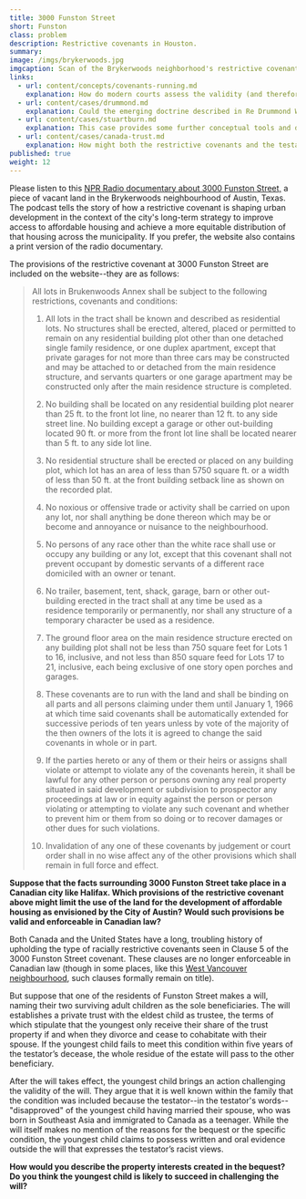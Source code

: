 ```yaml
---
title: 3000 Funston Street
short: Funston
class: problem
description: Restrictive covenants in Houston.
summary: 
image: /imgs/brykerwoods.jpg
imgcaption: Scan of the Brykerwoods neighborhood's restrictive covenant - KUT News
links:
  - url: content/concepts/covenants-running.md
    explanation: How do modern courts assess the validity (and therefore enforceability) of a covenant running with the land in equity?
  - url: content/cases/drummond.md
    explanation: Could the emerging doctrine described in Re Drummond Wren apply to the facts at 3000 Funston Street? How far does that doctrine extend?
  - url: content/cases/stuartburn.md
    explanation: This case provides some further conceptual tools and definitions to help describe and understand what kinds of property interests are sometimes created in a grant or bequest of property.
  - url: content/cases/canada-trust.md
    explanation: How might both the restrictive covenants and the testamentary bequest at 3000 Funston Street be dealt with under the doctrine expressed in Canada Trust?
published: true
weight: 12
---
```


Please listen to this [NPR Radio documentary about 3000 Funston Street,](https://www.kut.org/austin/2021-09-10/west-austin-affordable-housing-lawsuit) a piece of vacant land in the Brykerwoods neighbourhood of Austin, Texas. The podcast tells the story of how a restrictive covenant is shaping urban development in the context of the city's long-term strategy to improve access to affordable housing and achieve a more equitable distribution of that housing across the municipality. If you prefer, the website also contains a print version of the radio documentary.  

The provisions of the restrictive covenant at 3000 Funston Street are included on the website--they are as follows:

> All lots in Brukenwoods Annex shall be subject to the following restrictions, covenants and conditions:
>
> 1. All lots in the tract shall be known and described as residential lots. No structures shall be erected, altered, placed or permitted to remain on any residential building plot other than one detached single family residence, or one duplex apartment, except that private garages for not more than three cars may be constructed and may be attached to or detached from the main residence structure, and servants quarters or one garage apartment may be constructed only after the main residence structure is completed.
>
> 2. No building shall be located on any residential building plot nearer than 25 ft. to the front lot line, no nearer than 12 ft. to any side street line. No building except a garage or other out-building located 90 ft. or more from the front lot line shall be located nearer than 5 ft. to any side lot line.
>
> 3. No residential structure shall be erected or placed on any building plot, which lot has an area of less than 5750 square ft. or a width of less than 50 ft. at the front building setback line as shown on the recorded plat.
>
> 4. No noxious or offensive trade or activity shall be carried on upon any lot, nor shall anything be done thereon which may be or become and annoyance or nuisance to the neighbourhood.
>
> 5. No persons of any race other than the white race shall use or occupy any building or any lot, except that this covenant shall not prevent occupant by domestic servants of a different race domiciled with an owner or tenant.
>
> 6. No trailer, basement, tent, shack, garage, barn or other out-building erected in the tract shall at any time be used as a residence temporarily or permanently, nor shall any structure of a temporary character be used as a residence. 
>
> 7. The ground floor area on the main residence structure erected on any building plot shall not be less than 750 square feet for Lots 1 to 16, inclusive, and not less than 850 square feed for Lots 17 to 21, inclusive, each being exclusive of one story open porches and garages.
>
> 8. These covenants are to run with the land and shall be binding on all parts and all persons claiming under them until January 1, 1966 at which time said covenants shall be automatically extended for successive periods of ten years unless by vote of the majority of the then owners of the lots it is agreed to change the said covenants in whole or in part. 
>
> 9. If the parties hereto or any of them or their heirs or assigns shall violate or attempt to violate any of the covenants herein, it shall be lawful for any other person or persons owning any real property situated in said development or subdivision to prospector any proceedings at law or in equity against the person or person violating or attempting to violate any such covenant and whether to prevent him or them from so doing or to recover damages or other dues for such violations.
>
> 10. Invalidation of any one of these covenants by judgement or court order shall in no wise affect any of the other provisions which shall remain in full force and effect. 

**Suppose that the facts surrounding 3000 Funston Street take place in a Canadian city like Halifax. Which provisions of the restrictive covenant above might limit the use of the land for the development of affordable housing as envisioned by the City of Austin? Would such provisions be valid and enforceable in Canadian law?**

Both Canada and the United States have a long, troubling history of upholding the type of racially restrictive covenants seen in Clause 5 of the 3000 Funston Street covenant. These clauses are no longer enforceable in Canadian law (though in some places, like this [West Vancouver neighbourhood](https://www.cbc.ca/news/canada/british-columbia/land-covenants-1.5442686), such clauses formally remain on title).

But suppose that one of the residents of Funston Street makes a will, naming their two surviving adult children as the sole beneficiaries. The will establishes a private trust with the eldest child as trustee, the terms of which stipulate that the youngest only receive their share of the trust property if and when they divorce and cease to cohabitate with their spouse. If the youngest child fails to meet this condition within five years of the testator’s decease, the whole residue of the estate will pass to the other beneficiary.

After the will takes effect, the youngest child brings an action challenging the validity of the will. They argue that it is well known within the family that the condition was included because the testator--in the testator's words--"disapproved" of the youngest child having married their spouse, who was born in Southeast Asia and immigrated to Canada as a teenager. While the will itself makes no mention of the reasons for the bequest or the specific condition, the youngest child claims to possess written and oral evidence outside the will that expresses the testator’s racist views.

**How would you describe the property interests created in the bequest? Do you think the youngest child is likely to succeed in challenging the will?**